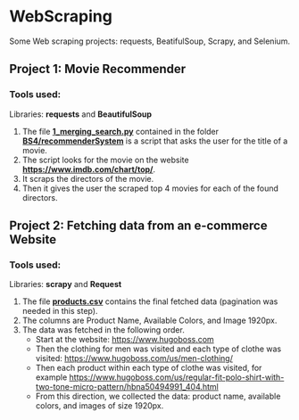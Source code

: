 # WebScraping
Some Web scraping projects: requests, BeatifulSoup, Scrapy, and Selenium.

## Project 1: Movie Recommender

### Tools used:
Libraries: **requests** and **BeautifulSoup**

1. The file **[1_merging_search.py](https://github.com/santijob2022/WebScraping/blob/master/BS4/recommenderSystem/1_merging_search.py)** contained in the folder **[BS4/recommenderSystem](https://github.com/santijob2022/WebScraping/tree/master/BS4)** is a script that asks the user for the title of a movie.
2. The script looks for the movie on the website **https://www.imdb.com/chart/top/**.
3. It scraps the directors of the movie.
4. Then it gives the user the scraped top 4 movies for each of the found directors.

## Project 2: Fetching data from an e-commerce Website

### Tools used:
Libraries: **scrapy** and **Request**

1. The file **[products.csv](https://github.com/santijob2022/WebScraping/blob/master/Scrapy/HugoBoss/products.csv)** contains the final fetched data (pagination was needed in this step).
2. The columns are Product Name, Available Colors, and Image 1920px.
3. The data was fetched in the following order.
    - Start at the website: https://www.hugoboss.com
    - Then the clothing for men was visited and each type of clothe was visited: https://www.hugoboss.com/us/men-clothing/
    - Then each product within each type of clothe was visited, for example https://www.hugoboss.com/us/regular-fit-polo-shirt-with-two-tone-micro-pattern/hbna50494991_404.html
    - From this direction, we collected the data: product name, available colors, and images of size 1920px.
